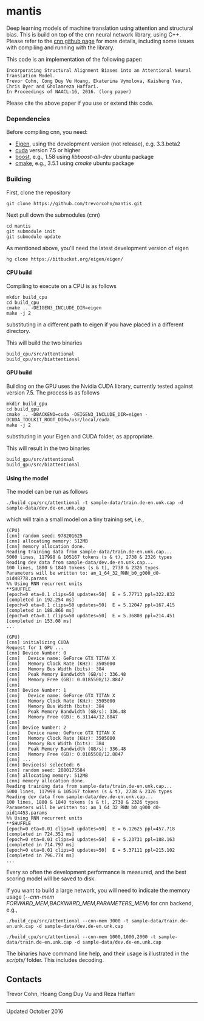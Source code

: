 # mantis

Deep learning models of machine translation using attention and structural bias. This is build on top of the cnn neural network library, using
C++. Please refer to the [cnn github page](http://github.com/clab/cnn) for more details, including some issues with compiling and running with
the library. 

This code is an implementation of the following paper:

    Incorporating Structural Alignment Biases into an Attentional Neural Translation Model. 
    Trevor Cohn, Cong Duy Vu Hoang, Ekaterina Vymolova, Kaisheng Yao, Chris Dyer and Gholamreza Haffari. 
    In Proceedings of NAACL-16, 2016. (long paper)

Please cite the above paper if you use or extend this code.

### Dependencies

Before compiling cnn, you need:
 * [Eigen](https://bitbucket.org/eigen/eigen), using the development version (not release), e.g. 3.3.beta2
 * [cuda](https://developer.nvidia.com/cuda-toolkit) version 7.5 or higher
 * [boost](http://www.boost.org/), e.g., 1.58 using *libboost-all-dev* ubuntu package
 * [cmake](https://cmake.org/), e.g., 3.5.1 using *cmake* ubuntu package

### Building

First, clone the repository

    git clone https://github.com/trevorcohn/mantis.git

Next pull down the submodules (cnn)

    cd mantis
    git submodule init 
    git submodule update

As mentioned above, you'll need the latest development version of eigen

    hg clone https://bitbucket.org/eigen/eigen/

#### CPU build

Compiling to execute on a CPU is as follows

    mkdir build_cpu
    cd build_cpu
    cmake .. -DEIGEN3_INCLUDE_DIR=eigen
    make -j 2

substituting in a different path to eigen if you have placed in a different directory.

This will build the two binaries
    
    build_cpu/src/attentional
    build_cpu/src/biattentional


#### GPU build

Building on the GPU uses the Nvidia CUDA library, currently tested against version 7.5.
The process is as follows

    mkdir build_gpu
    cd build_gpu
    cmake .. -DBACKEND=cuda -DEIGEN3_INCLUDE_DIR=eigen -DCUDA_TOOLKIT_ROOT_DIR=/usr/local/cuda 
    make -j 2

substituting in your Eigen and CUDA folder, as appropriate.

This will result in the two binaries

    build_gpu/src/attentional
    build_gpu/src/biattentional

#### Using the model

The model can be run as follows

    ./build_cpu/src/attentional -t sample-data/train.de-en.unk.cap -d sample-data/dev.de-en.unk.cap 

which will train a small model on a tiny training set, i.e.,

    (CPU)
    [cnn] random seed: 978201625
    [cnn] allocating memory: 512MB
    [cnn] memory allocation done.
    Reading training data from sample-data/train.de-en.unk.cap...
    5000 lines, 117998 & 105167 tokens (s & t), 2738 & 2326 types
    Reading dev data from sample-data/dev.de-en.unk.cap...
    100 lines, 1800 & 1840 tokens (s & t), 2738 & 2326 types
    Parameters will be written to: am_1_64_32_RNN_b0_g000_d0-pid48778.params
    %% Using RNN recurrent units
    **SHUFFLE
    [epoch=0 eta=0.1 clips=50 updates=50]  E = 5.77713 ppl=322.832 [completed in 192.254 ms]
    [epoch=0 eta=0.1 clips=50 updates=50]  E = 5.12047 ppl=167.415 [completed in 188.866 ms]
    [epoch=0 eta=0.1 clips=50 updates=50]  E = 5.36808 ppl=214.451 [completed in 153.08 ms]
    ...

    (GPU)
    [cnn] initializing CUDA
    Request for 1 GPU ...
    [cnn] Device Number: 0
    [cnn]   Device name: GeForce GTX TITAN X
    [cnn]   Memory Clock Rate (KHz): 3505000
    [cnn]   Memory Bus Width (bits): 384
    [cnn]   Peak Memory Bandwidth (GB/s): 336.48
    [cnn]   Memory Free (GB): 0.0185508/12.8847
    [cnn]
    [cnn] Device Number: 1
    [cnn]   Device name: GeForce GTX TITAN X
    [cnn]   Memory Clock Rate (KHz): 3505000
    [cnn]   Memory Bus Width (bits): 384
    [cnn]   Peak Memory Bandwidth (GB/s): 336.48
    [cnn]   Memory Free (GB): 6.31144/12.8847
    [cnn]
    [cnn] Device Number: 2
    [cnn]   Device name: GeForce GTX TITAN X
    [cnn]   Memory Clock Rate (KHz): 3505000
    [cnn]   Memory Bus Width (bits): 384
    [cnn]   Peak Memory Bandwidth (GB/s): 336.48
    [cnn]   Memory Free (GB): 0.0185508/12.8847
    [cnn] ...
    [cnn] Device(s) selected: 6
    [cnn] random seed: 2080175584
    [cnn] allocating memory: 512MB
    [cnn] memory allocation done.
    Reading training data from sample-data/train.de-en.unk.cap...
    5000 lines, 117998 & 105167 tokens (s & t), 2738 & 2326 types
    Reading dev data from sample-data/dev.de-en.unk.cap...
    100 lines, 1800 & 1840 tokens (s & t), 2738 & 2326 types
    Parameters will be written to: am_1_64_32_RNN_b0_g000_d0-pid14453.params
    %% Using RNN recurrent units
    **SHUFFLE
    [epoch=0 eta=0.01 clips=0 updates=50]  E = 6.12625 ppl=457.718 [completed in 724.351 ms]
    [epoch=0 eta=0.01 clips=0 updates=50]  E = 5.23731 ppl=188.163 [completed in 714.797 ms]
    [epoch=0 eta=0.01 clips=0 updates=50]  E = 5.37111 ppl=215.102 [completed in 796.774 ms]
    ...

Every so often the development performance is measured, and the best scoring model will be saved to disk.

If you want to build a large network, you will need to indicate the memory usage (*--cnn-mem FORWARD_MEM,BACKWARD_MEM,PARAMETERS_MEM*) for cnn backend, e.g.,

    ./build_cpu/src/attentional --cnn-mem 3000 -t sample-data/train.de-en.unk.cap -d sample-data/dev.de-en.unk.cap
  
    ./build_cpu/src/attentional --cnn-mem 1000,1000,2000 -t sample-data/train.de-en.unk.cap -d sample-data/dev.de-en.unk.cap

The binaries have command line help, and their usage is illustrated in the *scripts/* folder. This includes
decoding.

## Contacts

Trevor Cohn, Hoang Cong Duy Vu and Reza Haffari 

---
Updated October 2016
